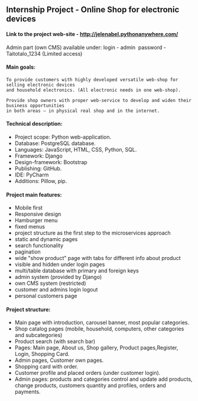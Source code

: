 ## Internship Project - Online Shop for electronic devices​
#### Link to the project web-site - http://jelenabel.pythonanywhere.com/

Admin part (own CMS) available under: login - admin ​
password -Taitotalo_1234 
(Limited access)​ 


#### Main goals: ​

```
To provide customers with highly developed versatile web-shop for selling electronic devices 
and household electronics. (All electronic needs in one web-shop). ​
​
Provide shop owners with proper web-service to develop and widen their business opportunities 
in both areas – in physical real shop and in the internet. ​
```

#### Technical description: 
- Project scope: Python web-application. ​
- Database: PostgreSQL database. ​
- Languages: JavaScript, HTML, CSS, Python, SQL. ​
- Framework: Django ​
- Design-framework: Bootstrap ​
- Publishing:  GitHub.​
- IDE: PyCharm​
- Additions: Pillow, pip.​

#### Project main features:

- Mobile first​
- Responsive design​
- Hamburger menu​
- fixed menus​
- project structure as  the first step to the microservices approach​
- static and dynamic pages​
- search functionality
- pagination
- wide "show product" page with tabs for different info about product
- visible and hidden under login pages​
- multi/table database with primary and foreign keys​
- admin system (provided by Django)​
- own CMS system (restricted)​
- customer and admins login logout​
- personal customers page​


#### Project structure:
- Main page with introduction, carousel banner, most popular categories.   ​
​
- Shop catalog pages (mobile, household, computers, other categories and subcategories)​
​
- Product search (with search bar)​
​
- Pages: Main page, About us, Shop gallery, Product pages,Register, Login, Shopping Card.
- Admin pages, Customer own pages. ​
​
- Shopping card with order. ​
​
- Customer profile and placed orders (under customer login). ​
​
- Admin pages: products and categories control and update add products, change products, customers quantity and profiles, orders and payments. ​
​


​

